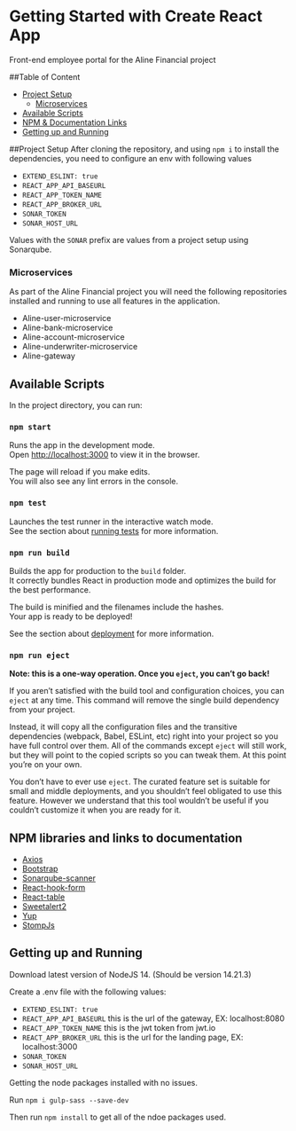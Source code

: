 # Getting Started with Create React App

Front-end employee portal for the Aline Financial project

##Table of Content
* [Project Setup](#project-setup)
  * [Microservices](#microservices)
* [Available Scripts](#available-scripts)
* [NPM & Documentation Links](#npm-libraries-and-links-to-documentation)
* [Getting up and Running](#getting-up-and-running)

##Project Setup
After cloning the repository, and using `npm i` to install the dependencies,
you need to configure an env with following values
- `EXTEND_ESLINT: true`
- `REACT_APP_API_BASEURL`
- `REACT_APP_TOKEN_NAME`
- `REACT_APP_BROKER_URL`
- `SONAR_TOKEN`
- `SONAR_HOST_URL`

Values with the `SONAR` prefix are values from a project setup using Sonarqube.


### Microservices
As part of the Aline Financial project you will need the following repositories installed and running to use all features 
in the application.

- Aline-user-microservice
- Aline-bank-microservice
- Aline-account-microservice
- Aline-underwriter-microservice
- Aline-gateway

## Available Scripts

In the project directory, you can run:

### `npm start`

Runs the app in the development mode.\
Open [http://localhost:3000](http://localhost:3000) to view it in the browser.

The page will reload if you make edits.\
You will also see any lint errors in the console.

### `npm test`

Launches the test runner in the interactive watch mode.\
See the section about [running tests](https://facebook.github.io/create-react-app/docs/running-tests) for more information.

### `npm run build`

Builds the app for production to the `build` folder.\
It correctly bundles React in production mode and optimizes the build for the best performance.

The build is minified and the filenames include the hashes.\
Your app is ready to be deployed!

See the section about [deployment](https://facebook.github.io/create-react-app/docs/deployment) for more information.

### `npm run eject`

**Note: this is a one-way operation. Once you `eject`, you can’t go back!**

If you aren’t satisfied with the build tool and configuration choices, you can `eject` at any time. This command will remove the single build dependency from your project.

Instead, it will copy all the configuration files and the transitive dependencies (webpack, Babel, ESLint, etc) right into your project so you have full control over them. All of the commands except `eject` will still work, but they will point to the copied scripts so you can tweak them. At this point you’re on your own.

You don’t have to ever use `eject`. The curated feature set is suitable for small and middle deployments, and you shouldn’t feel obligated to use this feature. However we understand that this tool wouldn’t be useful if you couldn’t customize it when you are ready for it.

## NPM libraries and links to documentation

- [Axios](https://axios-http.com/)
- [Bootstrap](https://getbootstrap.com/)
- [Sonarqube-scanner](https://www.npmjs.com/package/sonarqube-scanner)
- [React-hook-form](https://react-hook-form.com/)
- [React-table](https://react-table.tanstack.com/)
- [Sweetalert2](https://sweetalert2.github.io/)
- [Yup](https://www.npmjs.com/package/yup)
- [StompJs](https://stomp-js.github.io/api-docs/latest/)


## Getting up and Running
Download latest version of NodeJS 14. (Should be version 14.21.3)

Create a .env file with the following values:
- `EXTEND_ESLINT: true`
- `REACT_APP_API_BASEURL` this is the url of the gateway, EX: localhost:8080
- `REACT_APP_TOKEN_NAME` this is the jwt token from jwt.io
- `REACT_APP_BROKER_URL` this is the url for the landing page, EX: localhost:3000
- `SONAR_TOKEN`
- `SONAR_HOST_URL`

Getting the node packages installed with no issues.

Run `npm i gulp-sass --save-dev`

Then run `npm install` to get all of the ndoe packages used.